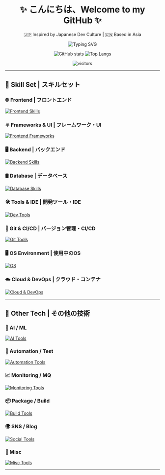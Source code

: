 <div align="center">

# ✨ こんにちは、Welcome to my GitHub ✨  
🇯🇵 Inspired by Japanese Dev Culture | 🇨🇳 Based in Asia  

![Typing SVG](https://readme-typing-svg.herokuapp.com?font=Fira+Code&pause=1000&center=true&vCenter=true&width=435&lines=Fullstack+Developer;DevOps+Engineer;Lover+of+Clean+Code)

![GitHub stats](https://github-readme-stats-neon-chi-38.vercel.app/api?username=KagurazakaIris&show_icons=true&theme=tokyonight&hide_rank=false&count_private=true)
[![Top Langs](https://github-readme-stats-neon-chi-38.vercel.app/api/top-langs/?username=KagurazakaIris&layout=compact&theme=tokyonight)](https://github.com/KagurazakaIris)

![visitors](https://visitor-badge.laobi.icu/badge?page_id=KagurazakaIris)

</div>

---

## 🧠 Skill Set | スキルセット

### 🌐 Frontend | フロントエンド  
[![Frontend Skills](https://skillicons.dev/icons?i=html,css,js,less,sass,tailwind)](https://skillicons.dev)

### ⚛️ Frameworks & UI | フレームワーク・UI  
[![Frontend Frameworks](https://skillicons.dev/icons?i=react,vue,materialui,tailwind)](https://skillicons.dev)

### 🖥️ Backend | バックエンド  
[![Backend Skills](https://skillicons.dev/icons?i=py,fastapi,flask,graphql)](https://skillicons.dev)

### 🛢️ Database | データベース  
[![Database Skills](https://skillicons.dev/icons?i=mongodb,mysql,postgres,sqlite)](https://skillicons.dev)

### 🛠️ Tools & IDE | 開発ツール・IDE  
[![Dev Tools](https://skillicons.dev/icons?i=vscode,vscodium,pycharm,idea,eclipse,sublime)](https://skillicons.dev)

### 🔄 Git & CI/CD | バージョン管理・CI/CD  
[![Git Tools](https://skillicons.dev/icons?i=git,github,gitlab,githubactions)](https://skillicons.dev)

### 🖥️ OS Environment | 使用中のOS  
[![OS](https://skillicons.dev/icons?i=arch,debian,ubuntu,redhat,windows)](https://skillicons.dev)

### ☁️ Cloud & DevOps | クラウド・コンテナ  
[![Cloud & DevOps](https://skillicons.dev/icons?i=azure,gcp,heroku,vercel,docker,kubernetes)](https://skillicons.dev)

---

## 🧩 Other Tech | その他の技術

### 🤖 AI / ML  
[![AI Tools](https://skillicons.dev/icons?i=ai,tensorflow,opencv,anaconda)](https://skillicons.dev)

### 🔧 Automation / Test  
[![Automation Tools](https://skillicons.dev/icons?i=selenium,jenkins,postman)](https://skillicons.dev)

### 📈 Monitoring / MQ  
[![Monitoring Tools](https://skillicons.dev/icons?i=rabbitmq,prometheus,grafana,elasticsearch)](https://skillicons.dev)

### 📦 Package / Build  
[![Build Tools](https://skillicons.dev/icons?i=npm,yarn,pnpm,maven)](https://skillicons.dev)

### 🌍 SNS / Blog  
[![Social Tools](https://skillicons.dev/icons?i=discord,twitter,mastodon,misskey,wordpress)](https://skillicons.dev)

### 🧪 Misc  
[![Misc Tools](https://skillicons.dev/icons?i=notion,obsidian,cloudflare,firebase,tauri,powershell,arduino)](https://skillicons.dev)

---

<div align="center">

</div>
